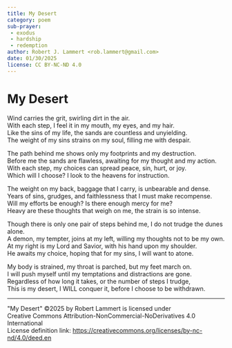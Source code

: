 ```yaml
---
title: My Desert
category: poem
sub-prayer:
 - exodus
 - hardship
 - redemption
author: Robert J. Lammert <rob.lammert@gmail.com>
date: 01/30/2025
license: CC BY-NC-ND 4.0
---
```


# My Desert
	
Wind carries the grit, swirling dirt in the air.  
With each step, I feel it in my mouth, my eyes, and my hair.  
Like the sins of my life, the sands are countless and unyielding.  
The weight of my sins strains on my soul, filling me with despair.  
  
The path behind me shows only my footprints and my destruction.  
Before me the sands are flawless, awaiting for my thought and my action.  
With each step, my choices can spread peace, sin, hurt, or joy.  
Which will I choose? I look to the heavens for instruction.  
  
The weight on my back, baggage that I carry, is unbearable and dense.  
Years of sins, grudges, and faithlessness that I must make recompense.  
Will my efforts be enough? Is there enough mercy for me?  
Heavy are these thoughts that weigh on me, the strain is so intense.  
  
Though there is only one pair of steps behind me, I do not trudge the dunes alone.  
A demon, my tempter, joins at my left, willing my thoughts not to be my own.  
At my right is my Lord and Savior, with his hand upon my shoulder.  
He awaits my choice, hoping that for my sins, I will want to atone.  
  
My body is strained, my throat is parched, but my feet march on.  
I will push myself until my temptations and distractions are gone.  
Regardless of how long it takes, or the number of steps I trudge,  
This is my desert, I WILL conquer it, before I choose to be withdrawn.  
  

-----
"My Desert" ©2025 by Robert Lammert is licensed under  
Creative Commons Attribution-NonCommercial-NoDerivatives 4.0 International  
License definition link: https://creativecommons.org/licenses/by-nc-nd/4.0/deed.en
